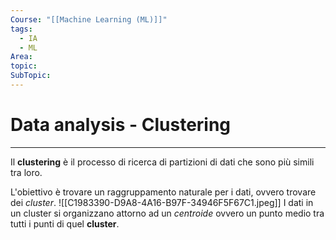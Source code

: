```yaml
---
Course: "[[Machine Learning (ML)]]"
tags:
  - IA
  - ML
Area: 
topic: 
SubTopic:
---
```

# Data analysis - Clustering
---
Il __clustering__ è il processo di ricerca di partizioni di dati che sono più simili tra loro.

L'obiettivo è trovare un raggruppamento naturale per i dati, ovvero trovare dei _cluster_.
![[C1983390-D9A8-4A16-B97F-34946F5F67C1.jpeg]]
I dati in un cluster si organizzano attorno ad un _centroide_ ovvero un punto medio tra tutti i punti di quel __cluster__.


 